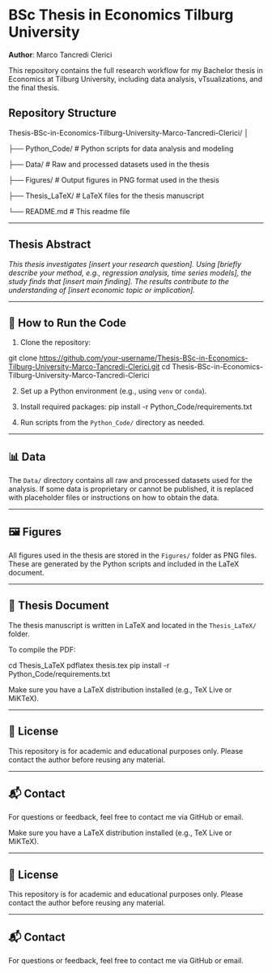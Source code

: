 # BSc Thesis in Economics Tilburg University  
**Author**: Marco Tancredi Clerici

This repository contains the full research workflow for my Bachelor thesis in Economics at Tilburg University, 
including data analysis, vTsualizations, and the final thesis.

## Repository Structure

Thesis-BSc-in-Economics-Tilburg-University-Marco-Tancredi-Clerici/
│

├── Python_Code/ # Python scripts for data analysis and modeling

├── Data/ # Raw and processed datasets used in the thesis

├── Figures/ # Output figures in PNG format used in the thesis

├── Thesis_LaTeX/ # LaTeX files for the thesis manuscript

└── README.md # This readme file


---

## Thesis Abstract

*This thesis investigates [insert your research question]. Using [briefly describe your method, e.g., regression analysis, time series models], the study finds that [insert main finding]. The results contribute to the understanding of [insert economic topic or implication].*

---

## 🚀 How to Run the Code

1. Clone the repository:

git clone https://github.com/your-username/Thesis-BSc-in-Economics-Tilburg-University-Marco-Tancredi-Clerici.git
cd Thesis-BSc-in-Economics-Tilburg-University-Marco-Tancredi-Clerici


2. Set up a Python environment (e.g., using `venv` or `conda`).

3. Install required packages:
pip install -r Python_Code/requirements.txt


4. Run scripts from the `Python_Code/` directory as needed.

---

## 📊 Data

The `Data/` directory contains all raw and processed datasets used for the analysis. If some data is proprietary or cannot be published, it is replaced with placeholder files or instructions on how to obtain the data.

---

## 🖼 Figures

All figures used in the thesis are stored in the `Figures/` folder as PNG files. These are generated by the Python scripts and included in the LaTeX document.

---

## 📘 Thesis Document

The thesis manuscript is written in LaTeX and located in the `Thesis_LaTeX/` folder.

To compile the PDF:

cd Thesis_LaTeX
pdflatex thesis.tex
pip install -r Python_Code/requirements.txt


Make sure you have a LaTeX distribution installed (e.g., TeX Live or MiKTeX).

---

## 📌 License

This repository is for academic and educational purposes only. Please contact the author before reusing any material.

---

## 📬 Contact

For questions or feedback, feel free to contact me via GitHub or email.


Make sure you have a LaTeX distribution installed (e.g., TeX Live or MiKTeX).

---

## 📌 License

This repository is for academic and educational purposes only. Please contact the author before reusing any material.

---

## 📬 Contact

For questions or feedback, feel free to contact me via GitHub or email.
